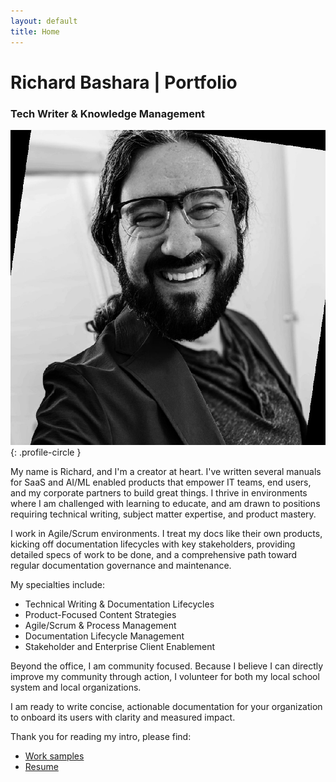 ```yaml
---
layout: default
title: Home
---
```


# Richard Bashara | Portfolio
### Tech Writer & Knowledge Management 

![Richard Bashara, Technical Writer](./assets/images/me.jpg){: .profile-circle }

My name is Richard, and I'm a creator at heart. I've written several manuals for SaaS and AI/ML enabled products that empower IT teams, end users, and my corporate partners to build great things. I thrive in environments where I am challenged with learning to educate, and am drawn to positions requiring technical writing, subject matter expertise, and product mastery.  

I work in Agile/Scrum environments. I treat my docs like their own products, kicking off documentation lifecycles with key stakeholders, providing detailed specs of work to be done, and a comprehensive path toward regular documentation governance and maintenance. 

My specialties include: 

* Technical Writing & Documentation Lifecycles
* Product-Focused Content Strategies
* Agile/Scrum & Process Management
* Documentation Lifecycle Management 
* Stakeholder and Enterprise Client Enablement 

Beyond the office, I am community focused. Because I believe I can directly improve my community through action, I volunteer for both my local school system and local organizations.

I am ready to write concise, actionable documentation for your organization to onboard its users with clarity and measured impact. 

Thank you for reading my intro, please find:

* [Work samples](work_samples.html)
* [Resume](resume.html)